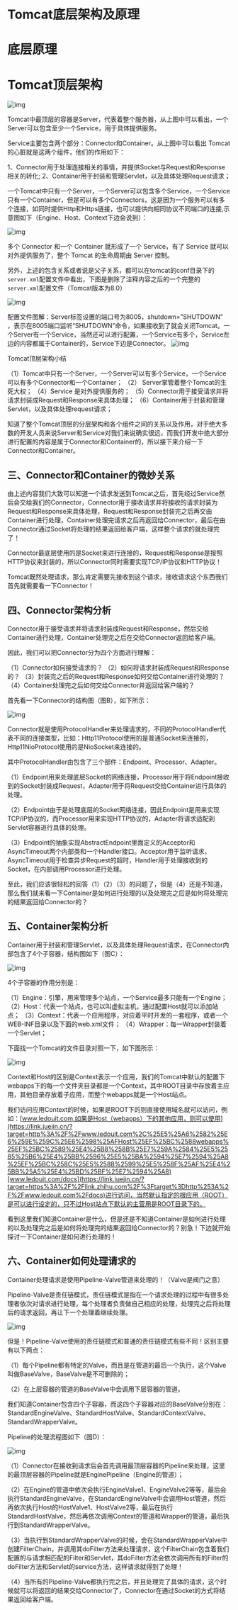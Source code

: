 # Tomcat底层架构及原理



# 底层原理



# Tomcat顶层架构

![img](https://p6-juejin.byteimg.com/tos-cn-i-k3u1fbpfcp/ea72489533aa4ee79b5dc9ffdc0ed614~tplv-k3u1fbpfcp-zoom-in-crop-mark:3024:0:0:0.awebp)

Tomcat中最顶层的容器是Server，代表着整个服务器，从上图中可以看出，一个Server可以包含至少一个Service，用于具体提供服务。

Service主要包含两个部分：Connector和Container。从上图中可以看出 Tomcat 的心脏就是这两个组件，他们的作用如下：

1、Connector用于处理连接相关的事情，并提供Socket与Request和Response相关的转化; 2、Container用于封装和管理Servlet，以及具体处理Request请求；

一个Tomcat中只有一个Server，一个Server可以包含多个Service，一个Service只有一个Container，但是可以有多个Connectors，这是因为一个服务可以有多个连接，如同时提供Http和Https链接，也可以提供向相同协议不同端口的连接,示意图如下（Engine、Host、Context下边会说到）：

![img](https://p1-juejin.byteimg.com/tos-cn-i-k3u1fbpfcp/793a566aff194d30b426a52c59a0b8a9~tplv-k3u1fbpfcp-zoom-in-crop-mark:3024:0:0:0.awebp)

多个 Connector 和一个 Container 就形成了一个 Service，有了 Service 就可以对外提供服务了，整个 Tomcat 的生命周期由 Server 控制。

另外，上述的包含关系或者说是父子关系，都可以在tomcat的conf目录下的`server.xml`配置文件中看出，下图是删除了注释内容之后的一个完整的`server.xml`配置文件（Tomcat版本为8.0）

![img](https://p3-juejin.byteimg.com/tos-cn-i-k3u1fbpfcp/0c1edde724734da9b9dffe04cceab010~tplv-k3u1fbpfcp-zoom-in-crop-mark:3024:0:0:0.awebp)

配置文件图解：Server标签设置的端口号为8005，shutdown=”SHUTDOWN” ，表示在8005端口监听“SHUTDOWN”命令，如果接收到了就会关闭Tomcat。一个Server有一个Service，当然还可以进行配置，一个Service有多个，Service左边的内容都属于Container的，Service下边是Connector。 ![img](https://p9-juejin.byteimg.com/tos-cn-i-k3u1fbpfcp/9d07dc0814d6478da57ceff2b918bb70~tplv-k3u1fbpfcp-zoom-in-crop-mark:3024:0:0:0.awebp)

Tomcat顶层架构小结

（1）Tomcat中只有一个Server，一个Server可以有多个Service，一个Service可以有多个Connector和一个Container； （2） Server掌管着整个Tomcat的生死大权； （4）Service 是对外提供服务的； （5）Connector用于接受请求并将请求封装成Request和Response来具体处理； （6）Container用于封装和管理Servlet，以及具体处理request请求；

知道了整个Tomcat顶层的分层架构和各个组件之间的关系以及作用，对于绝大多数的开发人员来说Server和Service对我们来说确实很远，而我们开发中绝大部分进行配置的内容是属于Connector和Container的，所以接下来介绍一下Connector和Container。

## 三、Connector和Container的微妙关系

由上述内容我们大致可以知道一个请求发送到Tomcat之后，首先经过Service然后会交给我们的Connector，Connector用于接收请求并将接收的请求封装为Request和Response来具体处理，Request和Response封装完之后再交由Container进行处理，Container处理完请求之后再返回给Connector，最后在由Connector通过Socket将处理的结果返回给客户端，这样整个请求的就处理完了！

Connector最底层使用的是Socket来进行连接的，Request和Response是按照HTTP协议来封装的，所以Connector同时需要实现TCP/IP协议和HTTP协议！

Tomcat既然处理请求，那么肯定需要先接收到这个请求，接收请求这个东西我们首先就需要看一下Connector！

## 四、Connector架构分析

Connector用于接受请求并将请求封装成Request和Response，然后交给Container进行处理，Container处理完之后在交给Connector返回给客户端。

因此，我们可以把Connector分为四个方面进行理解：

（1）Connector如何接受请求的？ （2）如何将请求封装成Request和Response的？ （3）封装完之后的Request和Response如何交给Container进行处理的？ （4）Container处理完之后如何交给Connector并返回给客户端的？

首先看一下Connector的结构图（图B），如下所示：

![img](https://p6-juejin.byteimg.com/tos-cn-i-k3u1fbpfcp/a4082c51389d471a8c2fc1a150e7f566~tplv-k3u1fbpfcp-zoom-in-crop-mark:3024:0:0:0.awebp)

Connector就是使用ProtocolHandler来处理请求的，不同的ProtocolHandler代表不同的连接类型，比如：Http11Protocol使用的是普通Socket来连接的，Http11NioProtocol使用的是NioSocket来连接的。

其中ProtocolHandler由包含了三个部件：Endpoint、Processor、Adapter。

（1）Endpoint用来处理底层Socket的网络连接，Processor用于将Endpoint接收到的Socket封装成Request，Adapter用于将Request交给Container进行具体的处理。

（2）Endpoint由于是处理底层的Socket网络连接，因此Endpoint是用来实现TCP/IP协议的，而Processor用来实现HTTP协议的，Adapter将请求适配到Servlet容器进行具体的处理。

（3）Endpoint的抽象实现AbstractEndpoint里面定义的Acceptor和AsyncTimeout两个内部类和一个Handler接口。Acceptor用于监听请求，AsyncTimeout用于检查异步Request的超时，Handler用于处理接收到的Socket，在内部调用Processor进行处理。

至此，我们应该很轻松的回答（1）（2）（3）的问题了，但是（4）还是不知道，那么我们就来看一下Container是如何进行处理的以及处理完之后是如何将处理完的结果返回给Connector的？

## 五、Container架构分析

Container用于封装和管理Servlet，以及具体处理Request请求，在Connector内部包含了4个子容器，结构图如下（图C）：

![img](https://p1-juejin.byteimg.com/tos-cn-i-k3u1fbpfcp/407fa0c57fa24b7497254bd276fdd565~tplv-k3u1fbpfcp-zoom-in-crop-mark:3024:0:0:0.awebp)

4个子容器的作用分别是：

（1）Engine：引擎，用来管理多个站点，一个Service最多只能有一个Engine； （2）Host：代表一个站点，也可以叫虚拟主机，通过配置Host就可以添加站点； （3）Context：代表一个应用程序，对应着平时开发的一套程序，或者一个WEB-INF目录以及下面的web.xml文件； （4）Wrapper：每一Wrapper封装着一个Servlet；

下面找一个Tomcat的文件目录对照一下，如下图所示：

![img](https://p6-juejin.byteimg.com/tos-cn-i-k3u1fbpfcp/4db32c4a65e9479da071b308a74e8fd9~tplv-k3u1fbpfcp-zoom-in-crop-mark:3024:0:0:0.awebp)

Context和Host的区别是Context表示一个应用，我们的Tomcat中默认的配置下webapps下的每一个文件夹目录都是一个Context，其中ROOT目录中存放着主应用，其他目录存放着子应用，而整个webapps就是一个Host站点。

我们访问应用Context的时候，如果是ROOT下的则直接使用域名就可以访问，例如：[www.ledouit.com,如果是Host（webapps）下的其他应用，则可以使用](https://link.juejin.cn/?target=http%3A%2F%2Fwww.ledouit.com%2C%25E5%25A6%2582%25E6%259E%259C%25E6%2598%25AFHost%25EF%25BC%2588webapps%25EF%25BC%2589%25E4%25B8%258B%25E7%259A%2584%25E5%2585%25B6%25E4%25BB%2596%25E5%25BA%2594%25E7%2594%25A8%25EF%25BC%258C%25E5%2588%2599%25E5%258F%25AF%25E4%25BB%25A5%25E4%25BD%25BF%25E7%2594%25A8)[www.ledouit.com/docs](https://link.juejin.cn/?target=https%3A%2F%2Flink.zhihu.com%2F%3Ftarget%3Dhttp%253A%2F%2Fwww.ledouit.com%2Fdocs)进行访问，当然默认指定的根应用（ROOT）是可以进行设定的，只不过Host站点下默认的主营用是ROOT目录下的。

看到这里我们知道Container是什么，但是还是不知道Container是如何进行处理的以及处理完之后是如何将处理完的结果返回给Connector的？别急！下边就开始探讨一下Container是如何进行处理的！

## 六、Container如何处理请求的

Container处理请求是使用Pipeline-Valve管道来处理的！（Valve是阀门之意）

Pipeline-Valve是责任链模式，责任链模式是指在一个请求处理的过程中有很多处理者依次对请求进行处理，每个处理者负责做自己相应的处理，处理完之后将处理后的请求返回，再让下一个处理着继续处理。

![img](https://p9-juejin.byteimg.com/tos-cn-i-k3u1fbpfcp/94782e305bb248ef963dfee928b8ecaa~tplv-k3u1fbpfcp-zoom-in-crop-mark:3024:0:0:0.awebp)

但是！Pipeline-Valve使用的责任链模式和普通的责任链模式有些不同！区别主要有以下两点：

（1）每个Pipeline都有特定的Valve，而且是在管道的最后一个执行，这个Valve叫做BaseValve，BaseValve是不可删除的；

（2）在上层容器的管道的BaseValve中会调用下层容器的管道。

我们知道Container包含四个子容器，而这四个子容器对应的BaseValve分别在：StandardEngineValve、StandardHostValve、StandardContextValve、StandardWrapperValve。

Pipeline的处理流程图如下（图D）：

![img](https://p9-juejin.byteimg.com/tos-cn-i-k3u1fbpfcp/b3582e0aab7343ae9abeecebee77e3c2~tplv-k3u1fbpfcp-zoom-in-crop-mark:3024:0:0:0.awebp)

（1）Connector在接收到请求后会首先调用最顶层容器的Pipeline来处理，这里的最顶层容器的Pipeline就是EnginePipeline（Engine的管道）；

（2）在Engine的管道中依次会执行EngineValve1、EngineValve2等等，最后会执行StandardEngineValve，在StandardEngineValve中会调用Host管道，然后再依次执行Host的HostValve1、HostValve2等，最后在执行StandardHostValve，然后再依次调用Context的管道和Wrapper的管道，最后执行到StandardWrapperValve。

（3）当执行到StandardWrapperValve的时候，会在StandardWrapperValve中创建FilterChain，并调用其doFilter方法来处理请求，这个FilterChain包含着我们配置的与请求相匹配的Filter和Servlet，其doFilter方法会依次调用所有的Filter的doFilter方法和Servlet的service方法，这样请求就得到了处理！

（4）当所有的Pipeline-Valve都执行完之后，并且处理完了具体的请求，这个时候就可以将返回的结果交给Connector了，Connector在通过Socket的方式将结果返回给客户端。